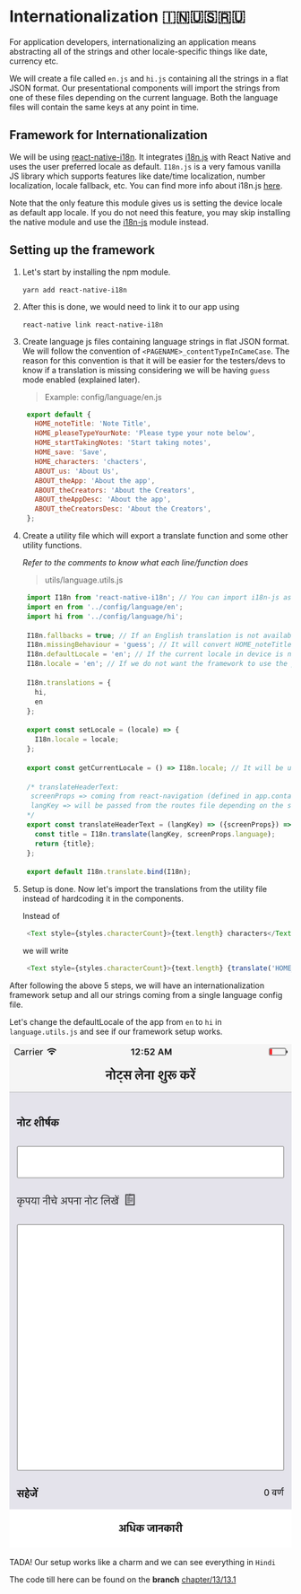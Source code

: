 # Internationalization 🇮🇳🇺🇸🇷🇺

For application developers, internationalizing an application means abstracting all of the strings and other locale-specific things like date, currency etc.

We will create a file called `en.js` and `hi.js` containing all the strings in a flat JSON format. Our presentational components will import the strings from one of these files depending on the current language. Both the language files will contain the same keys at any point in time.

## Framework for Internationalization

We will be using [react-native-i18n](https://www.npmjs.com/package/react-native-i18n). It integrates [i18n.js](https://github.com/fnando/i18n-js) with React Native and uses the user preferred locale as default. `I18n.js` is a very famous vanilla JS library which supports features like date/time localization, number localization, locale fallback, etc. You can find more info about i18n.js [here](https://github.com/fnando/i18n-js).

Note that the only feature this module gives us is setting the device locale as default app locale. If you do not need this feature, you may skip installing the native module and use the [i18n-js](https://www.npmjs.com/package/i18n-js) module instead.

## Setting up the framework

1. Let's start by installing the npm module.

   `yarn add react-native-i18n`

2. After this is done, we would need to link it to our app using

   `react-native link react-native-i18n`

3. Create language js files containing language strings in flat JSON format. We will follow the convention of `<PAGENAME>_contentTypeInCameCase`. The reason for this convention is that it will be easier for the testers/devs to know if a translation is missing considering we will be having `guess` mode enabled \(explained later\).

   > Example: config/language/en.js

   ```javascript
    export default {
      HOME_noteTitle: 'Note Title',
      HOME_pleaseTypeYourNote: 'Please type your note below',
      HOME_startTakingNotes: 'Start taking notes',
      HOME_save: 'Save',
      HOME_characters: 'chacters',
      ABOUT_us: 'About Us',
      ABOUT_theApp: 'About the app',
      ABOUT_theCreators: 'About the Creators',
      ABOUT_theAppDesc: 'About the app',
      ABOUT_theCreatorsDesc: 'About the Creators',
    };
   ```

4. Create a utility file which will export a translate function and some other utility functions.

   _Refer to the comments to know what each line/function does_

   > utils/language.utils.js

   ```javascript
    import I18n from 'react-native-i18n'; // You can import i18n-js as well if you don't want the app to set default locale from the device locale.
    import en from '../config/language/en';
    import hi from '../config/language/hi';

    I18n.fallbacks = true; // If an English translation is not available in en.js, it will look inside hi.js
    I18n.missingBehaviour = 'guess'; // It will convert HOME_noteTitle to "HOME note title" if the value of HOME_noteTitle doesn't exist in any of the translation files.
    I18n.defaultLocale = 'en'; // If the current locale in device is not en or hi
    I18n.locale = 'en'; // If we do not want the framework to use the phone's locale by default

    I18n.translations = {
      hi,
      en
    };

    export const setLocale = (locale) => {
      I18n.locale = locale;
    };

    export const getCurrentLocale = () => I18n.locale; // It will be used to define intial language state in reducer.

    /* translateHeaderText:
     screenProps => coming from react-navigation (defined in app.container.js)
     langKey => will be passed from the routes file depending on the screen.(We will explain the usage later int the coming topics)
    */
    export const translateHeaderText = (langKey) => ({screenProps}) => {
      const title = I18n.translate(langKey, screenProps.language);
      return {title};
    };

    export default I18n.translate.bind(I18n);
   ```

5. Setup is done. Now let's import the translations from the utility file instead of hardcoding it in the components.

   Instead of

   ```javascript
    <Text style={styles.characterCount}>{text.length} characters</Text>
   ```

   we will write

   ```javascript
    <Text style={styles.characterCount}>{text.length} {translate('HOME_characters')}</Text>
   ```

After following the above 5 steps, we will have an internationalization framework setup and all our strings coming from a single language config file.

Let's change the defaultLocale of the app from `en` to `hi` in `language.utils.js` and see if our framework setup works.

![](../../.gitbook/assets/13.1.png)

TADA! Our setup works like a charm and we can see everything in `Hindi`

The code till here can be found on the **branch** [chapter/13/13.1](https://github.com/react-made-native-easy/note-taker/tree/chapter/13/13.1)

